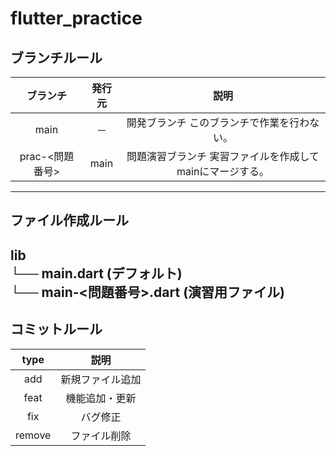 # flutter_practice

## ブランチルール
| ブランチ |  発行元 |                                        説明                                       |
|:--------:|:-------:|:---------------------------------------------------------------------------------:|
|   main   | －      | 開発ブランチ このブランチで作業を行わない。|
|  prac-<問題番号> | main | 問題演習ブランチ 実習ファイルを作成してmainにマージする。|
---
## ファイル作成ルール
lib  
└── main.dart (デフォルト)  
└── main-<問題番号>.dart (演習用ファイル)  
---
## コミットルール
|  type  |       説明       |
|:------:|:----------------:|
|   add  | 新規ファイル追加 |
|  feat  | 機能追加・更新   |
|   fix  | バグ修正         |
| remove | ファイル削除     |
